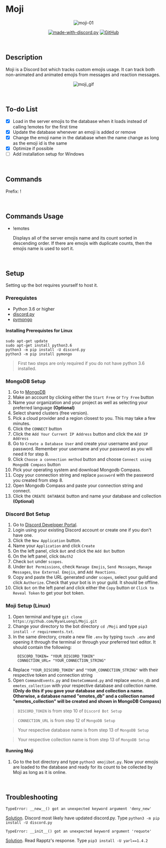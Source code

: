 # Moji

<div align="center">

![moji-01](https://user-images.githubusercontent.com/47546985/89359073-d029ab00-d679-11ea-833b-f00106046a2d.png)

[![made-with-discord.py](https://img.shields.io/badge/Made%20with-Discord.py-orange)](https://discordpy.readthedocs.io/en/latest/)
[![GitHub](https://img.shields.io/github/license/RyanLuong1/Moji)](https://github.com/RyanLuong1/Moji/blob/master/LICENSE)

</div>
</br>


## Description

Moji is a Discord bot which tracks custom emojis usage. It can track both non-animated and animated emojis from messages and reaction messages. 
<div align="center">

![moji_gif](https://user-images.githubusercontent.com/47546985/89852438-ae319c00-db43-11ea-989a-1a84f81fe15e.gif)
</div>
</br>

## To-do List
- [x] Load in the server emojis to the database when it loads instead of calling !emotes for the first time
- [x] Update the database whenever an emoji is added or remove
- [x] Change the emoji name in the database when the name change as long as the emoji id is the same  
- [x] Optimize if possible
- [ ] Add installation setup for Windows
  
</br>

## Commands
Prefix: !

</br>

## Commands Usage
*   !emotes
     
     Displays all of the server emojis name and its count sorted in descending order. If there are emojis with duplicate counts, then the emojis name is used to sort it.

</br>

## Setup
Setting up the bot requires yourself to host it.

### Prerequistes
* Python 3.6 or higher
* [discord.py](https://github.com/Rapptz/discord.py)
* [pymongo](https://api.mongodb.com/python/current/installation.html)

#### Installing Prerequistes for Linux
```
sudo apt-get update
sudo apt-get install python3.6
python3 -m pip install -U discord.py
python3 -m pip install pymongo
```

>First two steps are only required if you do not have python 3.6 installed.

### MongoDB Setup

1. Go to [MongoDB](https://www.mongodb.com/)
2. Make an account by clicking either the ```Start Free``` or ```Try Free``` button
3. Name your organization and your project as well as selecting your preferred language **(Optional)**
4. Select shared clusters (free version).
5. Pick a cloud provider and a region closest to you. This may take a few minutes.
6. Click the ```CONNECT``` button
7. Click the ```Add Your Current IP Address``` button and click the ```Add IP Address```
8. Go to ```Create a Database User``` and create your username and your password. Remember your username and your password as you will need it for step 8.
9. Click ```Choose a connection method``` button and choose ```Connect using MongoDB Compass``` button
10. Pick your operating system and download Mongodb Compass.
11. Copy your connection string and replace ```password``` with the password you created from step 8.
12. Open Mongodb Compass and paste your connection string and connect.
13. Click the ```CREATE DATABASE``` button and name your database and collection **(Optional)**

### Discord Bot Setup
1. Go to [Discord Developer Portal](https://discord.com/developers). 
2. Login using your existing Discord account or create one if you don't have one.
3. Click the ```New Application``` button.
4. Name your ```Application``` and click ```Create```
5. On the left panel, click ```Bot``` and click the ```Add Bot``` button
6. On the left panel, click ```OAuth2```
7. Check ```bot``` under ```scopes```.
8. Under ```Bot Permissions```, check ```Manage Emojis```, ```Send Messages```, ```Manage Messages```, ```Use External Emojis```, and ```Add Reactions```.
9. Copy and paste the URL generated under ```scopes```, select your guild and click ```Authorize```. Check that your bot is in your guild. It should be offline.
10. Click ```Bot``` on the left panel and click either the ```Copy``` button or ```Click to Reveal Token``` to get your bot token.

### Moji Setup (Linux)
1. Open terminal and type ```git clone https://github.com/RyanLuong1/Moji.git```
2. Change your directory to the bot directory ```cd /Moji``` and type ```pip3 install -r requirements.txt```.
3. In the same directory, create a new file ```.env``` by typing ```touch .env``` and opening it through the terminal or through your preferred text editor. It should contain the following:
   ```
     DISCORD_TOKEN= "YOUR_DISCORD_TOKEN"
     CONNECTION_URL= "YOUR_CONNECTION_STRING"
   ```
4. Replace ```"YOUR_DISCORD_TOKEN"``` and ```"YOUR_CONNECTION_STRING"``` with their respective token and connection string
5. Open ```CommandEvents.py``` and ```EmoteCommand.py``` and replace ```emotes_db``` and ```emotes_collection``` with your respective database and collection name. **(Only do this if you gave your database and collection a name. Otherwise, a database named "emotes_db" and a collection named "emotes_collection" will be created and shown in MongoDB Compass)**

>```DISCORD_TOKEN``` is from step 10 of ```Discord Bot Setup```

>```CONNECTION_URL``` is from step 12 of ```MongoDB Setup```

>Your respective database name is from step 13 of ```MongoDB Setup```

>Your respective collection name is from step 13 of ```MongoDB Setup```

#### Running Moji
1. Go to the bot directory and type ```python3 emojibot.py```. Now your emojis are loaded to the database and ready for its count to be collected by Moji as long as it is online.

</br>

## Troubleshooting

```TypeError: __new__() got an unexpected keyword argument 'deny_new'```

[Solution](https://stackoverflow.com/questions/63027848/discord-py-glitch-or-random-error-typeerror-new-got-an-unexpected-keywor). Discord most likely have updated discord.py. Type ```python3 -m pip install -U discord.py```

```TypeError: __init__() got an unexpected keyword argument 'requote'```

[Solution](https://github.com/Rapptz/discord.py/issues/5162). Read Rapptz's response. Type ```pip3 install -U yarl==1.4.2```
